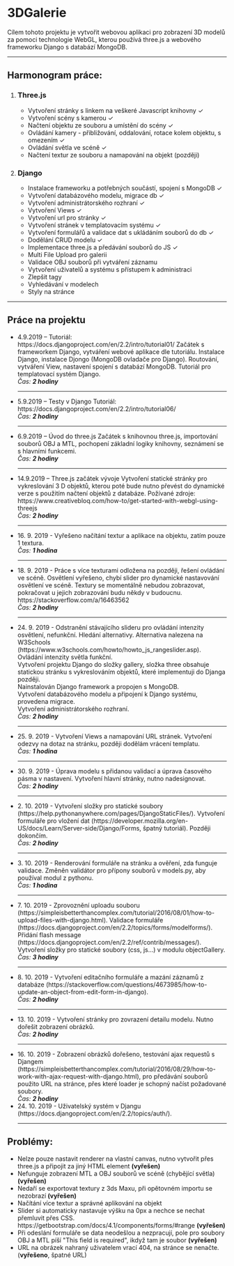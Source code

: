 # 3DGalerie
<p>
  Cílem tohoto projektu je vytvořit webovou aplikaci pro zobrazení 3D modelů za pomoci technologie WebGL, kterou používá three.js a webového frameworku Django s databází MongoDB.
</p>
<hr>
<h2>Harmonogram práce:</h2>
<ol>
  <li><h3>Three.js</h3>
  <ul>
    	<li>Vytvoření stránky s linkem na veškeré Javascript knihovny ✓</li>
      <li>Vytvoření scény s kamerou ✓</li>
      <li>Načtení objektu ze souboru a umístění do scény ✓</li>
      <li>Ovládání kamery - přibližování, oddalování, rotace kolem objektu, s omezením ✓</li>
      <li>Ovládání světla ve scéně ✓</li>
      <li>Načtení textur ze souboru a namapování na objekt (později)</li>
  </ul>
  </li>
  <li><h3>Django</h3><ul>
      <li>Instalace frameworku a potřebných součástí, spojení s MongoDB ✓</li>
      <li>Vytvoření databázového modelu, migrace db ✓</li>
      <li>Vytvoření administrátorského rozhraní ✓</li>
      <li>Vytvoření Views ✓</li>
      <li>Vytvoření url pro stránky ✓</li>
      <li>Vytvoření stránek v templatovacím systému ✓</li>
      <li>Vytvoření formulářů a validace dat s ukládáním souborů do db ✓</li>
      <li>Dodělání CRUD modelu ✓</li>
      <li>Implementace three.js a předávání souborů do JS ✓</li>
      <li>Multi File Upload pro galerii</li>
      <li>Validace OBJ souborů při vytváření záznamu</li>
      <li>Vytvoření uživatelů a systému s přístupem k administraci</li>
      <li>Zlepšit tagy</li>
      <li>Vyhledávání v modelech</li>
      <li>Styly na stránce</li>
    </ul>
  </li>
</ol>
<hr>
<h2>Práce na projektu</h2>
<ul>
<li>4.9.2019 – Tutoriál: https://docs.djangoproject.com/en/2.2/intro/tutorial01/ 
Začátek s frameworkem Django, vytváření webové aplikace dle tutoriálu. Instalace Django, instalace Djongo (MongoDB ovladače pro Django). Routování, vytváření View, nastavení spojení s databází MongoDB. Tutoriál pro templatovací systém Django.<br> <i>Čas: <b>2 hodiny</b></i></li>
<hr>
<li>5.9.2019 – Testy v Django
  Tutoriál: https://docs.djangoproject.com/en/2.2/intro/tutorial06/<br> <i>Čas: <b>2 hodiny</b></i></li>
<hr>
<li>6.9.2019 – Úvod do three.js
Začátek s knihovnou three.js, importování souborů OBJ a MTL, pochopení základní logiky knihovny, seznámení se s hlavními funkcemi. <br><i>Čas: <b>2 hodiny</b></i></li>
<hr>
<li>14.9.2019 – Three.js začátek vývoje
Vytvoření statické stránky pro vykreslování 3 D objektů, kterou poté bude nutno převést do dynamické verze s použitím načtení objektů z databáze. 
Požívané zdroje: https://www.creativebloq.com/how-to/get-started-with-webgl-using-threejs <br><i>Čas: <b>2 hodiny</b></i></li>
<hr>
<li>16. 9. 2019 - Vyřešeno načítání textur a aplikace na objektu, zatím pouze 1 textura. <br><i>Čas: <b>1 hodina</b></i></li>
<hr>
<li>18. 9. 2019 - Práce s více texturami odložena na později, řešení ovládání ve scéně. Osvětlení vyřešeno, chybí slider pro dynamické nastavování osvětlení ve scéně. Textury se momentálně nebudou zobrazovat, pokračovat u jejich zobrazování budu někdy v budoucnu. https://stackoverflow.com/a/16463562<br><i>Čas: <b>2 hodiny</b></i></li>
  <hr>
  <li>24. 9. 2019 - Odstranění stávajícího slideru pro ovládání intenzity osvětlení, nefunkční. Hledání alternativy. Alternativa nalezena na W3Schools (https://www.w3schools.com/howto/howto_js_rangeslider.asp). Ovládání intenzity světla funkční.<br>Vytvoření projektu Django do složky gallery, složka three obsahuje statickou stránku s vykreslováním objektů, které implementuji do Djanga později.<br>Nainstalován Django framework a propojen s MongoDB.<br>Vytvoření databázového modelu a připojení k Django systému, provedena migrace.<br>Vytvoření administrátorského rozhraní. <br> <i>Čas: <b>2 hodiny</b></i></li>
  <hr>
  <li>25. 9. 2019 - Vytvoření Views a namapování URL stránek. Vytvoření odezvy na dotaz na stránku, později dodělám vrácení templatu. <br> <i>Čas: <b>1 hodina</b></i></li>
  <hr>
  <li>30. 9. 2019 - Úprava modelu s přidanou validací a úprava časového pásma v nastavení. Vytvoření hlavní stránky, nutno nadesignovat. <br> <i>Čas: <b>2 hodiny</b></i></li>
  <hr>
  <li>2. 10. 2019 - Vytvoření složky pro statické soubory (https://help.pythonanywhere.com/pages/DjangoStaticFiles/). Vytvoření formuláře pro vložení dat (https://developer.mozilla.org/en-US/docs/Learn/Server-side/Django/Forms, špatný tutoriál). Později dokončím. <br> <i>Čas: <b>2 hodiny</b></i></li>
  <hr>
  <li>3. 10. 2019 - Renderování formuláře na stránku a ověření, zda funguje validace. Změněn validátor pro přípony souborů v models.py, aby používal modul z pythonu. <br> <i>Čas: <b>1 hodina</b></i></li>
  <hr>
  <li>7. 10. 2019 - Zprovoznění uploadu souboru (https://simpleisbetterthancomplex.com/tutorial/2016/08/01/how-to-upload-files-with-django.html). Validace formuláře (https://docs.djangoproject.com/en/2.2/topics/forms/modelforms/). Přidání flash message (https://docs.djangoproject.com/en/2.2/ref/contrib/messages/). Vytvoření složky pro statické soubory (css, js...) v modulu objectGallery.<br><i>Čas: <b>3 hodiny</b></i>
  <hr>
  <li>8. 10. 2019 - Vytvoření editačního formuláře a mazání záznamů z databáze (https://stackoverflow.com/questions/4673985/how-to-update-an-object-from-edit-form-in-django).
  <br><i>Čas: <b>2 hodiny</b></i>
  <hr>
  <li>13. 10. 2019 - Vytvoření stránky pro zovrazení detailu modelu. Nutno dořešit zobrazení obrázků.<br><i>Čas: <b>2 hodiny</b></i></li>
  <hr>
  <li>16. 10. 2019 - Zobrazení obrázků dořešeno, testování ajax requestů s Djangem (https://simpleisbetterthancomplex.com/tutorial/2016/08/29/how-to-work-with-ajax-request-with-django.html), pro předávání souborů použito URL na stránce, přes které loader je schopný načíst požadované soubory. <br><i>Čas: <b>2 hodiny</b></i></li>
  <li>24. 10. 2019 - Uživatelský systém v Djangu (https://docs.djangoproject.com/en/2.2/topics/auth/).</li>
  <hr>
</ul>

<h2>Problémy: </h2>
<ul>
  <li>Nelze pouze nastavit renderer na vlastní canvas, nutno vytvořit přes three.js a připojit za jiný HTML element <b>(vyřešen)</b></li>
  <li>Nefunguje zobrazení MTL a OBJ souborů ve scéně (chybějící světla) <b>(vyřešen)</b></li>
  <li>Nedaří se exportovat textury z 3ds Maxu, při opětovném importu se nezobrazí <b>(vyřešen)</b> </li>
  <li>Načítání více textur a správné aplikování na objekt</li>
  <li>Slider si automaticky nastavuje výšku na 0px a nechce se nechat přemluvit přes CSS. https://getbootstrap.com/docs/4.1/components/forms/#range <b>(vyřešen)</b></li>
  <li>Při odeslání formuláře se data neodešlou a nezpracují, pole pro soubory OBJ a MTL píší "This field is required", ikdyž tam je soubor <b>(vyřešen)</b></li>
  <li>URL na obrázek nahraný uživatelem vrací 404, na stránce se nenačte. (<b>vyřešeno</b>, špatné URL)</li>
</ul>
